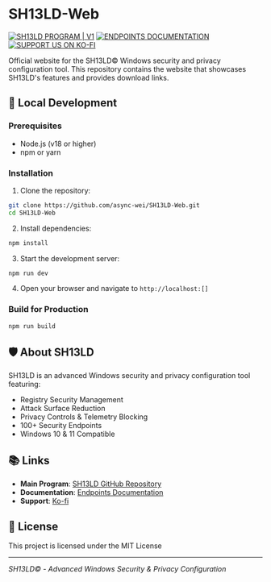 # SH13LD-Web

[![SH13LD PROGRAM | V1](https://img.shields.io/badge/SH13LD%20PROGRAM-V1-00ffbf?style=for-the-badge&logo=shield&logoColor=white)](https://github.com/mi-lrn/SH13LD)
[![ENDPOINTS DOCUMENTATION](https://img.shields.io/badge/ENDPOINTS-DOCUMENTATION-blue?style=for-the-badge&logo=book&logoColor=white)](https://github.com/mi-lrn/SH13LD/blob/main/README.md)
[![SUPPORT US ON KO-FI](https://img.shields.io/badge/SUPPORT%20US%20ON-KO--FI-ff5722?style=for-the-badge&logo=ko-fi&logoColor=white)](https://ko-fi.com/)

Official website for the SH13LD© Windows security and privacy configuration tool. This repository contains the website that showcases SH13LD's features and provides download links.

## 🚀 Local Development

### Prerequisites
- Node.js (v18 or higher)
- npm or yarn

### Installation

1. Clone the repository:
```bash
git clone https://github.com/async-wei/SH13LD-Web.git
cd SH13LD-Web
```

2. Install dependencies:
```bash
npm install
```

3. Start the development server:
```bash
npm run dev
```

4. Open your browser and navigate to `http://localhost:[]`

### Build for Production

```bash
npm run build
```

## 🛡️ About SH13LD

SH13LD is an advanced Windows security and privacy configuration tool featuring:
- Registry Security Management
- Attack Surface Reduction
- Privacy Controls & Telemetry Blocking
- 100+ Security Endpoints
- Windows 10 & 11 Compatible

## 📚 Links

- **Main Program**: [SH13LD GitHub Repository](https://github.com/mi-lrn/SH13LD)
- **Documentation**: [Endpoints Documentation](https://github.com/mi-lrn/SH13LD/blob/main/README.md)
- **Support**: [Ko-fi](https://ko-fi.com/)

## 📄 License

This project is licensed under the MIT License 

---

*SH13LD© - Advanced Windows Security & Privacy Configuration*
